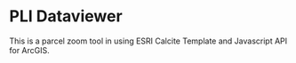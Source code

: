 # PLI Dataviewer
This is a parcel zoom tool in using ESRI Calcite Template and Javascript API for ArcGIS.

